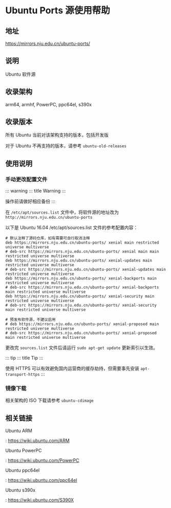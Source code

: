 # Ubuntu Ports 源使用帮助

## 地址

<https://mirrors.nju.edu.cn/ubuntu-ports/>

## 说明

Ubuntu 软件源

## 收录架构

arm64, armhf, PowerPC, ppc64el, s390x

## 收录版本

所有 Ubuntu 当前对该架构支持的版本，包括开发版

对于 Ubuntu 不再支持的版本，请参考
`ubuntu-old-releases` 

## 使用说明

### 手动更改配置文件

::: warning
::: title
Warning
:::

操作前请做好相应备份
:::

在 `/etc/apt/sources.list` 
文件中，将软件源的地址改为 `http://mirrors.nju.edu.cn/ubuntu-ports`

以下是 Ubuntu 16.04 /etc/apt/sources.list 文件的参考配置内容：

    # 默认注释了源码仓库，如有需要可自行取消注释
    deb https://mirrors.nju.edu.cn/ubuntu-ports/ xenial main restricted universe multiverse
    # deb-src https://mirrors.nju.edu.cn/ubuntu-ports/ xenial main main restricted universe multiverse
    deb https://mirrors.nju.edu.cn/ubuntu-ports/ xenial-updates main restricted universe multiverse
    # deb-src https://mirrors.nju.edu.cn/ubuntu-ports/ xenial-updates main restricted universe multiverse
    deb https://mirrors.nju.edu.cn/ubuntu-ports/ xenial-backports main restricted universe multiverse
    # deb-src https://mirrors.nju.edu.cn/ubuntu-ports/ xenial-backports main restricted universe multiverse
    deb https://mirrors.nju.edu.cn/ubuntu-ports/ xenial-security main restricted universe multiverse
    # deb-src https://mirrors.nju.edu.cn/ubuntu-ports/ xenial-security main restricted universe multiverse

    # 预发布软件源，不建议启用
    # deb https://mirrors.nju.edu.cn/ubuntu-ports/ xenial-proposed main restricted universe multiverse
    # deb-src https://mirrors.nju.edu.cn/ubuntu-ports/ xenial-proposed main restricted universe multiverse

更改完 `sources.list`  文件后请运行
`sudo apt-get update` 更新索引以生效。

::: tip
::: title
Tip
:::

使用 HTTPS 可以有效避免国内运营商的缓存劫持，但需要事先安装
`apt-transport-https`
:::

### 镜像下载

相关架构的 ISO 下载请参考 `ubuntu-cdimage` 

## 相关链接

Ubuntu ARM

:   <https://wiki.ubuntu.com/ARM>

Ubuntu PowerPC

:   <https://wiki.ubuntu.com/PowerPC>

Ubuntu ppc64el

:   <https://wiki.ubuntu.com/ppc64el>

Ubuntu s390x

:   <https://wiki.ubuntu.com/S390X>
